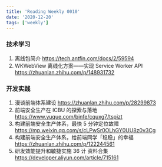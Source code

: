 ```yaml
---
title: 'Reading Weekly 0010'
date: '2020-12-20'
tags: ['weekly']
---
```


### 技术学习

1. 离线包简介 https://tech.antfin.com/docs/2/59594
2. WKWebView 离线化方案——实现 Service Worker API https://zhuanlan.zhihu.com/p/148931732

### 开发实践

1. 漫谈前端体系建设 https://zhuanlan.zhihu.com/p/28299873
2. 前端安全生产在 ICBU 的探索与落地 https://www.yuque.com/binfe/cquxg7/tspizt
3. 构建前端安全生产体系，最快 5 分钟定位故障 https://mp.weixin.qq.com/s/cLPwSr0OLhGY0UU8z0v3Cg
4. 构建前端安全生产体系，给前端同学「稳稳」的幸福 https://zhuanlan.zhihu.com/p/122244561
5. 研发效能提升和敏捷实施 36 计 资料合集 https://developer.aliyun.com/article/715161
